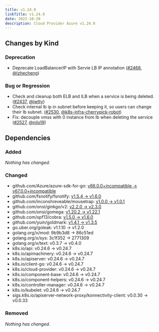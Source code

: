 ```yaml
---
title: v1.24.9
linkTitle: v1.24.9
date: 2022-10-20
description: Cloud Provider Azure v1.24.9
---
```



## Changes by Kind

### Deprecation

- Deprecate LoadBalancerIP with Servie LB IP annotation ([#2468](https://github.com/kubernetes-sigs/cloud-provider-azure/pull/2468), [@lzhecheng](https://github.com/lzhecheng))

### Bug or Regression

- Check and cleanup both ELB and ILB when a service is being deleted. ([#2437](https://github.com/kubernetes-sigs/cloud-provider-azure/pull/2437), [@jwtty](https://github.com/jwtty))
- Check internal lb ip in subnet before keeping it, so users can change their lb subnet. ([#2530](https://github.com/kubernetes-sigs/cloud-provider-azure/pull/2530), [@k8s-infra-cherrypick-robot](https://github.com/k8s-infra-cherrypick-robot))
- Fix: decouple vmss with 0 instance from lb when deleting the service ([#2527](https://github.com/kubernetes-sigs/cloud-provider-azure/pull/2527), [@nilo19](https://github.com/nilo19))

## Dependencies

### Added
_Nothing has changed._

### Changed
- github.com/Azure/azure-sdk-for-go: [v66.0.0+incompatible → v67.0.0+incompatible](https://github.com/Azure/azure-sdk-for-go/compare/v66.0.0...v67.0.0)
- github.com/fsnotify/fsnotify: [v1.5.4 → v1.6.0](https://github.com/fsnotify/fsnotify/compare/v1.5.4...v1.6.0)
- github.com/inconshreveable/mousetrap: [v1.0.0 → v1.0.1](https://github.com/inconshreveable/mousetrap/compare/v1.0.0...v1.0.1)
- github.com/onsi/ginkgo/v2: [v2.2.0 → v2.3.0](https://github.com/onsi/ginkgo/v2/compare/v2.2.0...v2.3.0)
- github.com/onsi/gomega: [v1.20.2 → v1.22.1](https://github.com/onsi/gomega/compare/v1.20.2...v1.22.1)
- github.com/spf13/cobra: [v1.5.0 → v1.6.0](https://github.com/spf13/cobra/compare/v1.5.0...v1.6.0)
- github.com/yuin/goldmark: [v1.4.1 → v1.3.5](https://github.com/yuin/goldmark/compare/v1.4.1...v1.3.5)
- go.uber.org/goleak: v1.1.10 → v1.2.0
- golang.org/x/mod: 9b9b3d8 → 86c51ed
- golang.org/x/sys: 3c1f352 → 2771309
- golang.org/x/text: v0.3.7 → v0.4.0
- k8s.io/api: v0.24.6 → v0.24.7
- k8s.io/apimachinery: v0.24.6 → v0.24.7
- k8s.io/apiserver: v0.24.6 → v0.24.7
- k8s.io/client-go: v0.24.6 → v0.24.7
- k8s.io/cloud-provider: v0.24.6 → v0.24.7
- k8s.io/component-base: v0.24.6 → v0.24.7
- k8s.io/component-helpers: v0.24.6 → v0.24.7
- k8s.io/controller-manager: v0.24.6 → v0.24.7
- k8s.io/kubelet: v0.24.6 → v0.24.7
- sigs.k8s.io/apiserver-network-proxy/konnectivity-client: v0.0.30 → v0.0.33

### Removed
_Nothing has changed._
